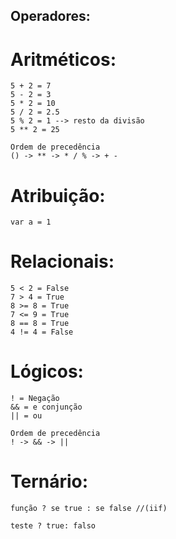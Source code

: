 ## Operadores:

# Aritméticos:

    5 + 2 = 7 
    5 - 2 = 3
    5 * 2 = 10
    5 / 2 = 2.5
    5 % 2 = 1 --> resto da divisão
    5 ** 2 = 25

    Ordem de precedência
    () -> ** -> * / % -> + -

# Atribuição:
    
    var a = 1
    
# Relacionais:

    5 < 2 = False
    7 > 4 = True
    8 >= 8 = True
    7 <= 9 = True
    8 == 8 = True
    4 != 4 = False

# Lógicos:

    ! = Negação
    && = e conjunção
    || = ou

    Ordem de precedência
    ! -> && -> ||

# Ternário:

    função ? se true : se false //(iif)

    teste ? true: falso 

    
    